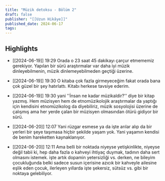 ```yaml
---
title: "Müzik detoksu - Bölüm 2"
draft: false
publisher: "[[Uzun Hikâye]]"
published_date: 2024-06-17
tags:
---
```



## Highlights
* [[2024-06-19]] 19:29  Orada o 23 saat 45 dakikayı çarçur etmememiz gerekiyor. Yapılan bir sürü araştırmalar var daha iyi müzik dinleyebilmenin, müzik dinlemeyebilmeden geçtiği üzerine.

* [[2024-06-19]] 19:30  O kitaba çok fazla girmeyeceğim fakat orada bana çok güzel bir şey hatırlattı. Kitabı herkese tavsiye ederim.

* [[2024-06-19]] 19:30  yani ''İnsan ne kadar müzikaldir?'' diye bir kitap yazmış. Hem müzisyen hem de etnomüzikolojik araştırmalar da yaptığı için kendisini etnomüzikolog da diyebiliriz, müzik sosyolojisi üzerine de çalışmış ama her yerde çalan bir müzisyen olmasından ötürü gidiyor bir sürü.

* [[2024-06-20]] 12:07  Yani rüzgar esmese ya da işte arılar alıp da bir yerleri bir şeye taşımasa hiçbir şekilde yaşam yok. Yani yaşamın kendisi de benim hareketten kaynaklanıyor.

* [[2024-06-20]] 12:11  Ama belli bir noktada niyeyse yetişkinlikte, niyeyse değil tabii ki, hep daha fazla o kahveyi ihtiyaç duymak, tadının daha sert olmasını istemek. işte artık dopamin yetersizliği vs. derken, ne bileyim çocukluğunda belki sadece susun içerisine azıcık bir kahveyle ailesine eşlik eden çocuk, ilerleyen yıllarda işte şekersiz, sütsüz vs. gibi bir noktaya gelebiliyor.

